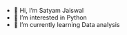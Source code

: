 - 👋 Hi, I’m Satyam Jaiswal
- 👀 I’m interested in Python
- 🌱 I’m currently learning Data analysis



<!---
Jsatyam021/Jsatyam021 is a ✨ special ✨ repository because its `README.md` (this file) appears on your GitHub profile.
You can click the Preview link to take a look at your changes.
--->
